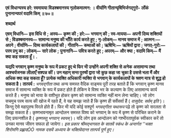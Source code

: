 **एवं विधान्यस्य हरे: स्वमायया** **विडश्बमानस्य नृलोकमात्मन: ।** **वीर्याणि गीतान्यृषिभिर्जगद्गुरो-** **र्लोकं पुनानान्यपरं वदामि किम् ॥ ७०॥** 

**शब्दार्थ** 

**एवम् विधानि—** **इस विधि से** **; अस्य—** **कृष्ण की** **; हरे:—** **भगवान् की** **; स्व-मायया—** **अपनी दिव्य शक्तियों से** **; विडश्बमानस्य—** **सामान्य मनुष्य की भाँति कार्य करते हुए** **; नृ-लोकम्—** **मानव समाज में** **; आत्मन:—** **अपने** **; वीर्याणि—** **दिव्य कार्यकलापों की** **;** **गीतानि—** **कथाओं को** **; ऋषिभि:—** **ऋषियों द्वारा** **; जगत्-गुरो:—** **परम प्रभु का** **; लोकम्—** **सारे लोक** **; पुनानानि—** **पवित्र करते** **हुए** **; अपरम्—** **और क्या** **; वदामि किम्—** **मैं क्या कह सकता हूँ।** **.** 

**यद्यपि भगवान् कृष्ण मनुष्य के रूप में प्रकट हुए थे फिर भी उन्होंने अपनी शक्ति से अनेक** **असामान्य तथा आश्चर्यजनक लीलाएँ सश्पन्न कीं। उन महान् सन्त पुरुषों द्वारा जो कुछ कहा जा** **चुका है उससे भला मैं और अधिक क्या कह सकता हूँ? प्रत्येक व्यक्ति अधिकारी व्यक्ति से** **भगवान् के कार्यकलापों के श्रवण मात्र से शुद्ध हो सकता है।** **तात्पर्य :** *भगवद्गीता* तथा अन्य समस्त वैदिक वाङ्मय पूरी तरह बताते हैं कि भगवान् कृष्ण मानव समाज में सामान्य व्यक्ति के रूप में प्रकट होते हैं लेकिन वे विश्व भर के कल्याण के लिए असामान्य कार्य करते हैं। मनुष्य को माया के वशीभूत होकर कृष्ण को सामान्य व्यक्ति नहीं मान लेना चाहिए। जो लोग सचमुच परम सत्य की खोज में रहते हैं, वे यह समझ जाते हैं कि कृष्ण ही सर्वेसर्वा हैं ( *वासुदेव: सर्वम् इति* )। किन्तु ऐसे महापुरुष विरले होते हैं। फिर भी यदि कोई सश्पूर्ण *भगवद्गीता* *यथारूप* पढ़े तो कृष्ण को सरलता से समझ सकता है। कृष्णभावनामृत आन्दोलन समस्त विश्व को भगवान् के रूप में कृष्ण से परिचित कराने के लिए प्रयत्नशील है ( *कृष्णस्तु भगवान् स्वयम्* )। यदि लोग इस आन्दोलन को गश्भीरतापूर्वक स्वीकार करें तो उनका मानव जीवन सफल हो जायेगा। *इस प्रकार श्रीमद्भागवत के सातवें स्कंध के अन्तर्गत ''भक्त शिरोमणि प्रह्लादÓÓ नामक दसवें* *अध्याय के भक्तिवेदान्त तात्पर्य पूर्ण हुए।* 